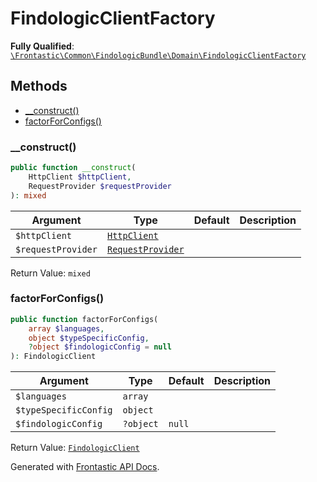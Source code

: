 #  FindologicClientFactory

**Fully Qualified**: [`\Frontastic\Common\FindologicBundle\Domain\FindologicClientFactory`](../../../../src/php/FindologicBundle/Domain/FindologicClientFactory.php)

## Methods

* [__construct()](#__construct)
* [factorForConfigs()](#factorforconfigs)

### __construct()

```php
public function __construct(
    HttpClient $httpClient,
    RequestProvider $requestProvider
): mixed
```

Argument|Type|Default|Description
--------|----|-------|-----------
`$httpClient`|[`HttpClient`](../../HttpClient.md)||
`$requestProvider`|[`RequestProvider`](../../CoreBundle/Domain/RequestProvider.md)||

Return Value: `mixed`

### factorForConfigs()

```php
public function factorForConfigs(
    array $languages,
    object $typeSpecificConfig,
    ?object $findologicConfig = null
): FindologicClient
```

Argument|Type|Default|Description
--------|----|-------|-----------
`$languages`|`array`||
`$typeSpecificConfig`|`object`||
`$findologicConfig`|`?object`|`null`|

Return Value: [`FindologicClient`](FindologicClient.md)

Generated with [Frontastic API Docs](https://github.com/FrontasticGmbH/apidocs).
